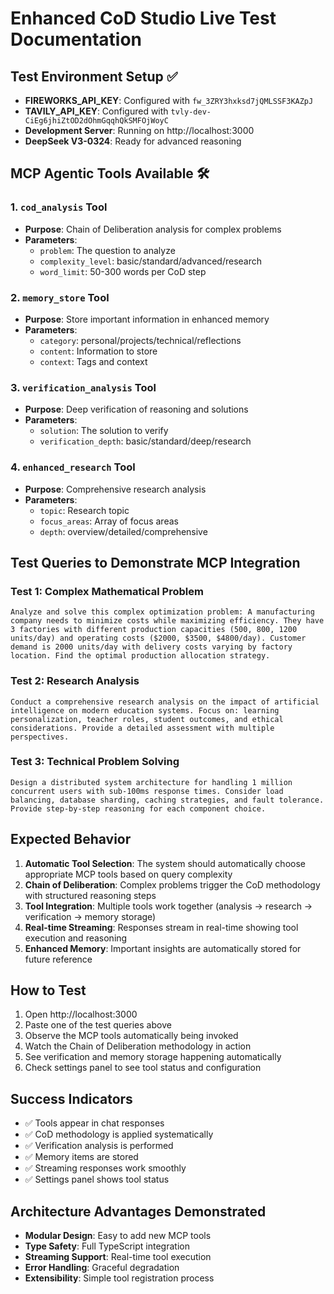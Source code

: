 # Enhanced CoD Studio Live Test Documentation

## Test Environment Setup ✅
- **FIREWORKS_API_KEY**: Configured with `fw_3ZRY3hxksd7jQMLSSF3KAZpJ`
- **TAVILY_API_KEY**: Configured with `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`
- **Development Server**: Running on http://localhost:3000
- **DeepSeek V3-0324**: Ready for advanced reasoning

## MCP Agentic Tools Available 🛠️

### 1. `cod_analysis` Tool
- **Purpose**: Chain of Deliberation analysis for complex problems
- **Parameters**: 
  - `problem`: The question to analyze
  - `complexity_level`: basic/standard/advanced/research
  - `word_limit`: 50-300 words per CoD step

### 2. `memory_store` Tool  
- **Purpose**: Store important information in enhanced memory
- **Parameters**:
  - `category`: personal/projects/technical/reflections
  - `content`: Information to store
  - `context`: Tags and context

### 3. `verification_analysis` Tool
- **Purpose**: Deep verification of reasoning and solutions
- **Parameters**:
  - `solution`: The solution to verify
  - `verification_depth`: basic/standard/deep/research

### 4. `enhanced_research` Tool
- **Purpose**: Comprehensive research analysis
- **Parameters**:
  - `topic`: Research topic
  - `focus_areas`: Array of focus areas
  - `depth`: overview/detailed/comprehensive

## Test Queries to Demonstrate MCP Integration

### Test 1: Complex Mathematical Problem
```
Analyze and solve this complex optimization problem: A manufacturing company needs to minimize costs while maximizing efficiency. They have 3 factories with different production capacities (500, 800, 1200 units/day) and operating costs ($2000, $3500, $4800/day). Customer demand is 2000 units/day with delivery costs varying by factory location. Find the optimal production allocation strategy.
```

### Test 2: Research Analysis
```
Conduct a comprehensive research analysis on the impact of artificial intelligence on modern education systems. Focus on: learning personalization, teacher roles, student outcomes, and ethical considerations. Provide a detailed assessment with multiple perspectives.
```

### Test 3: Technical Problem Solving
```
Design a distributed system architecture for handling 1 million concurrent users with sub-100ms response times. Consider load balancing, database sharding, caching strategies, and fault tolerance. Provide step-by-step reasoning for each component choice.
```

## Expected Behavior

1. **Automatic Tool Selection**: The system should automatically choose appropriate MCP tools based on query complexity
2. **Chain of Deliberation**: Complex problems trigger the CoD methodology with structured reasoning steps
3. **Tool Integration**: Multiple tools work together (analysis → research → verification → memory storage)
4. **Real-time Streaming**: Responses stream in real-time showing tool execution and reasoning
5. **Enhanced Memory**: Important insights are automatically stored for future reference

## How to Test

1. Open http://localhost:3000
2. Paste one of the test queries above
3. Observe the MCP tools automatically being invoked
4. Watch the Chain of Deliberation methodology in action
5. See verification and memory storage happening automatically
6. Check settings panel to see tool status and configuration

## Success Indicators

- ✅ Tools appear in chat responses
- ✅ CoD methodology is applied systematically  
- ✅ Verification analysis is performed
- ✅ Memory items are stored
- ✅ Streaming responses work smoothly
- ✅ Settings panel shows tool status

## Architecture Advantages Demonstrated

- **Modular Design**: Easy to add new MCP tools
- **Type Safety**: Full TypeScript integration
- **Streaming Support**: Real-time tool execution
- **Error Handling**: Graceful degradation
- **Extensibility**: Simple tool registration process
